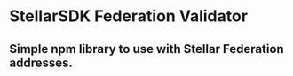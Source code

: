 # StellarSDK Federation Validator


## Simple npm library to use with Stellar Federation addresses.
